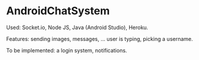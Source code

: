 # AndroidChatSystem
Used: Socket.io, Node JS, Java (Android Studio), Heroku.

Features: sending images, messages, ... user is typing, picking a username. 

To be implemented: a login system, notifications.
